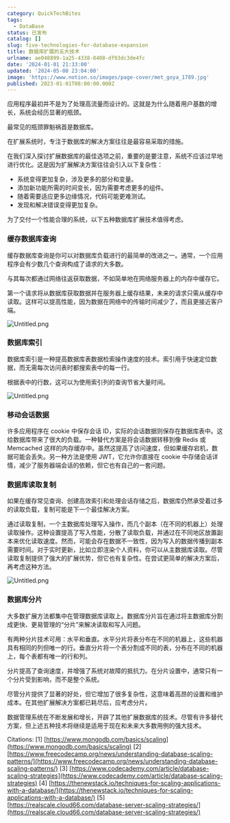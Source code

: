 ```yaml
---
category: QuickTechBites
tags:
  - DataBase
status: 已发布
catalog: []
slug: five-technologies-for-database-expansion
title: 数据库扩展的五大技术
urlname: ae048899-1a25-4338-8408-df93dc3de4fc
date: '2024-01-01 21:33:00'
updated: '2024-05-08 23:04:00'
image: 'https://www.notion.so/images/page-cover/met_goya_1789.jpg'
published: 2023-01-01T08:00:00.000Z
---
```


应用程序最初并不是为了处理高流量而设计的。这就是为什么随着用户基数的增长，系统会经历显著的瓶颈。


最常见的瓶颈罪魁祸首是数据库。


在扩展系统时，专注于数据库的解决方案往往是最容易采取的措施。


在我们深入探讨扩展数据库的最佳选项之前，重要的是要注意，系统不应该过早地进行优化。这是因为扩展解决方案往往会引入以下复杂性：

- 系统变得更加复杂，涉及更多的部分和变量。
- 添加新功能所需的时间变长，因为需要考虑更多的组件。
- 随着需要适应更多边缘情况，代码可能更难测试。
- 发现和解决错误变得更加复杂。

为了交付一个性能合理的系统，以下五种数据库扩展技术值得考虑。


### **缓存数据库查询**


缓存数据库查询是你可以对数据库负载进行的最简单的改进之一。通常，一个应用程序会有少数几个查询构成了请求的大多数。


与其每次都通过网络往返获取数据，不如简单地在网络服务器上的内存中缓存它。


第一个请求将从数据库获取数据并在服务器上缓存结果，未来的请求只需从缓存中读取。这样可以提高性能，因为数据在网络中的传输时间减少了，而且更接近客户端。


![Untitled.png](https://prod-files-secure.s3.us-west-2.amazonaws.com/5d24fe63-e567-4804-86f9-9fdc62e13082/90ccd300-8cb4-4392-a93f-76f7d0b7f352/Untitled.png?X-Amz-Algorithm=AWS4-HMAC-SHA256&X-Amz-Content-Sha256=UNSIGNED-PAYLOAD&X-Amz-Credential=ASIAZI2LB466U7GJK3PQ%2F20250326%2Fus-west-2%2Fs3%2Faws4_request&X-Amz-Date=20250326T054027Z&X-Amz-Expires=3600&X-Amz-Security-Token=IQoJb3JpZ2luX2VjELz%2F%2F%2F%2F%2F%2F%2F%2F%2F%2FwEaCXVzLXdlc3QtMiJGMEQCIH3PhAMvVYHyeojgQljtGB2uG4sZE9w1nBTKWai46P6ZAiBPxLoBErb09ui8j1OTqfEzjaZMebHBOxr7BT4TBPDyRir%2FAwglEAAaDDYzNzQyMzE4MzgwNSIMuG3Sor65RjcFS7VyKtwDg5C%2BH%2FX6OK2mGdEzwOOc78ZoajxXIhovrYtP4Trk9pXvY1rtlOeYTHqyS%2BPMdLmD%2Fhmrf85wLE3RRF1yCxa4Gq%2BR%2BQk3P%2FMQ%2FIaqlwvonZ7cufu3L2X%2BZ3DQM%2FA%2B7KvrCH3njCsXh9fpckRIFc1hJhOy6gp3K4eZ1Bjjaq7lIWMGKy%2BOiY5qZAWEj1Z9yhsfPbUmWXvKeOc48gU0%2B%2FmQyVrcl4%2BLHWtKOJLJPll6jmCBe6TVZJrD2T3DO4eTlp%2FFlbldYvAUw2J4LJy7HZaZjbJvhxgeqSAfTEU9FF1W5K8kXxNjbpUH%2FyQJ2GObeB5j1DQ5bTLqU83nNGwV1LCDCTpZG1HqvMzgcgGkjVYvvDusoZa4mpR5cEAtjmJRx31%2F6KCmauxprVURi5G4F7KQkX8JL3wocEZTK3xKO%2BNtyDI6m%2FrzM1r2zEisGmJpeJc2W5k27fDpEXfdTuU38HxWuQiY5zt%2BXhgVcp9dYi25HPySAEWvIZWzoRKQq5GBpKdWfdQg3er63IOE5hv2KnzQ4ZRXGSwqxcIH4ptHMFMboDa%2Fi4kToI1ua4tzYlGeEyf6CxrDmZiW3Es1lCzgabiiFYimzO7SVYxShzkBO1jrtLzUS8LhWaUoH6O83ogwnuiNvwY6pgGJX2KqGR3sPBBi4%2B7jhW0eqO9dLijZdCTtniL8vTiIrxsT5vafKl2esHqNjYMZmbpmd7KRuyqTeSxD%2B%2FF5Vu2cdi2P9BheScnpOYR5cUtW8xEktxogoeI2AwityYI0rkrYVWUoT63GaJrsz9fQ41QgVj7JP89aIBAvdG%2BsAyMN0ZM%2BaH0O6eSx66TI1hU0bxt1l%2BYtEf7zjoP3FDyy2K421LOJC8pz&X-Amz-Signature=35438095d290548026df9b7f4d2a04a1743526a72e93cd0179ef1b75562f2dac&X-Amz-SignedHeaders=host&x-id=GetObject)


### **数据库索引**


数据库索引是一种提高数据库表数据检索操作速度的技术。索引用于快速定位数据，而无需每次访问表时都搜索表中的每一行。


根据表中的行数，这可以为使用索引列的查询节省大量时间。


![Untitled.png](https://prod-files-secure.s3.us-west-2.amazonaws.com/5d24fe63-e567-4804-86f9-9fdc62e13082/d4109739-24f9-4adf-abd6-8eec0d12f3c8/Untitled.png?X-Amz-Algorithm=AWS4-HMAC-SHA256&X-Amz-Content-Sha256=UNSIGNED-PAYLOAD&X-Amz-Credential=ASIAZI2LB466U7GJK3PQ%2F20250326%2Fus-west-2%2Fs3%2Faws4_request&X-Amz-Date=20250326T054027Z&X-Amz-Expires=3600&X-Amz-Security-Token=IQoJb3JpZ2luX2VjELz%2F%2F%2F%2F%2F%2F%2F%2F%2F%2FwEaCXVzLXdlc3QtMiJGMEQCIH3PhAMvVYHyeojgQljtGB2uG4sZE9w1nBTKWai46P6ZAiBPxLoBErb09ui8j1OTqfEzjaZMebHBOxr7BT4TBPDyRir%2FAwglEAAaDDYzNzQyMzE4MzgwNSIMuG3Sor65RjcFS7VyKtwDg5C%2BH%2FX6OK2mGdEzwOOc78ZoajxXIhovrYtP4Trk9pXvY1rtlOeYTHqyS%2BPMdLmD%2Fhmrf85wLE3RRF1yCxa4Gq%2BR%2BQk3P%2FMQ%2FIaqlwvonZ7cufu3L2X%2BZ3DQM%2FA%2B7KvrCH3njCsXh9fpckRIFc1hJhOy6gp3K4eZ1Bjjaq7lIWMGKy%2BOiY5qZAWEj1Z9yhsfPbUmWXvKeOc48gU0%2B%2FmQyVrcl4%2BLHWtKOJLJPll6jmCBe6TVZJrD2T3DO4eTlp%2FFlbldYvAUw2J4LJy7HZaZjbJvhxgeqSAfTEU9FF1W5K8kXxNjbpUH%2FyQJ2GObeB5j1DQ5bTLqU83nNGwV1LCDCTpZG1HqvMzgcgGkjVYvvDusoZa4mpR5cEAtjmJRx31%2F6KCmauxprVURi5G4F7KQkX8JL3wocEZTK3xKO%2BNtyDI6m%2FrzM1r2zEisGmJpeJc2W5k27fDpEXfdTuU38HxWuQiY5zt%2BXhgVcp9dYi25HPySAEWvIZWzoRKQq5GBpKdWfdQg3er63IOE5hv2KnzQ4ZRXGSwqxcIH4ptHMFMboDa%2Fi4kToI1ua4tzYlGeEyf6CxrDmZiW3Es1lCzgabiiFYimzO7SVYxShzkBO1jrtLzUS8LhWaUoH6O83ogwnuiNvwY6pgGJX2KqGR3sPBBi4%2B7jhW0eqO9dLijZdCTtniL8vTiIrxsT5vafKl2esHqNjYMZmbpmd7KRuyqTeSxD%2B%2FF5Vu2cdi2P9BheScnpOYR5cUtW8xEktxogoeI2AwityYI0rkrYVWUoT63GaJrsz9fQ41QgVj7JP89aIBAvdG%2BsAyMN0ZM%2BaH0O6eSx66TI1hU0bxt1l%2BYtEf7zjoP3FDyy2K421LOJC8pz&X-Amz-Signature=8bd236df0fee869188a3285f75bf703cb6f3f792904f9b0836943f2bf21f5795&X-Amz-SignedHeaders=host&x-id=GetObject)


### **移动会话数据**


许多应用程序在 cookie 中保存会话 ID，实际的会话数据则保存在数据库表中。这给数据库带来了很大的负载。一种替代方案是将会话数据转移到像 Redis 或 Memcached 这样的内存缓存中。虽然这提高了访问速度，但如果缓存宕机，数据可能会丢失。另一种方法是使用 JWT，它允许你直接在 cookie 中存储会话详情，减少了服务器端会话的依赖，但它也有自己的一套问题。


### **数据库读取复制**


如果在缓存常见查询、创建高效索引和处理会话存储之后，数据库仍然承受着过多的读取负载，复制可能是下一个最佳解决方案。


通过读取复制，一个主数据库处理写入操作，而几个副本（在不同的机器上）处理读取操作。这种设置提高了写入性能，分散了读取负载，并通过在不同地区放置副本来优化读取速度。然而，可能会存在数据不一致性，因为写入的数据传播到副本需要时间。对于实时更新，比如立即渲染个人资料，你可以从主数据库读取。尽管读取复制提供了强大的扩展优势，但它也有复杂性。在尝试更简单的解决方案后，再考虑这种方法。


![Untitled.png](https://prod-files-secure.s3.us-west-2.amazonaws.com/5d24fe63-e567-4804-86f9-9fdc62e13082/24928cbe-8502-42c3-8c51-57b72171cc67/Untitled.png?X-Amz-Algorithm=AWS4-HMAC-SHA256&X-Amz-Content-Sha256=UNSIGNED-PAYLOAD&X-Amz-Credential=ASIAZI2LB466U7GJK3PQ%2F20250326%2Fus-west-2%2Fs3%2Faws4_request&X-Amz-Date=20250326T054027Z&X-Amz-Expires=3600&X-Amz-Security-Token=IQoJb3JpZ2luX2VjELz%2F%2F%2F%2F%2F%2F%2F%2F%2F%2FwEaCXVzLXdlc3QtMiJGMEQCIH3PhAMvVYHyeojgQljtGB2uG4sZE9w1nBTKWai46P6ZAiBPxLoBErb09ui8j1OTqfEzjaZMebHBOxr7BT4TBPDyRir%2FAwglEAAaDDYzNzQyMzE4MzgwNSIMuG3Sor65RjcFS7VyKtwDg5C%2BH%2FX6OK2mGdEzwOOc78ZoajxXIhovrYtP4Trk9pXvY1rtlOeYTHqyS%2BPMdLmD%2Fhmrf85wLE3RRF1yCxa4Gq%2BR%2BQk3P%2FMQ%2FIaqlwvonZ7cufu3L2X%2BZ3DQM%2FA%2B7KvrCH3njCsXh9fpckRIFc1hJhOy6gp3K4eZ1Bjjaq7lIWMGKy%2BOiY5qZAWEj1Z9yhsfPbUmWXvKeOc48gU0%2B%2FmQyVrcl4%2BLHWtKOJLJPll6jmCBe6TVZJrD2T3DO4eTlp%2FFlbldYvAUw2J4LJy7HZaZjbJvhxgeqSAfTEU9FF1W5K8kXxNjbpUH%2FyQJ2GObeB5j1DQ5bTLqU83nNGwV1LCDCTpZG1HqvMzgcgGkjVYvvDusoZa4mpR5cEAtjmJRx31%2F6KCmauxprVURi5G4F7KQkX8JL3wocEZTK3xKO%2BNtyDI6m%2FrzM1r2zEisGmJpeJc2W5k27fDpEXfdTuU38HxWuQiY5zt%2BXhgVcp9dYi25HPySAEWvIZWzoRKQq5GBpKdWfdQg3er63IOE5hv2KnzQ4ZRXGSwqxcIH4ptHMFMboDa%2Fi4kToI1ua4tzYlGeEyf6CxrDmZiW3Es1lCzgabiiFYimzO7SVYxShzkBO1jrtLzUS8LhWaUoH6O83ogwnuiNvwY6pgGJX2KqGR3sPBBi4%2B7jhW0eqO9dLijZdCTtniL8vTiIrxsT5vafKl2esHqNjYMZmbpmd7KRuyqTeSxD%2B%2FF5Vu2cdi2P9BheScnpOYR5cUtW8xEktxogoeI2AwityYI0rkrYVWUoT63GaJrsz9fQ41QgVj7JP89aIBAvdG%2BsAyMN0ZM%2BaH0O6eSx66TI1hU0bxt1l%2BYtEf7zjoP3FDyy2K421LOJC8pz&X-Amz-Signature=558afa3feec9c56a65d7da931ed0a57e4e5bf527f5f953d6961f26948cec8532&X-Amz-SignedHeaders=host&x-id=GetObject)


### **数据库分片**


大多数扩展方法都集中在管理数据库读取上。数据库分片旨在通过将主数据库分割成更快、更易管理的“分片”来解决读取和写入问题。


有两种分片技术可用：水平和垂直。水平分片将表分布在不同的机器上，这些机器具有相同的列但唯一的行。垂直分片将一个表分割成不同的表，分布在不同的机器上，每个表都有唯一的行和列。


分片提高了查询速度，并增强了系统对故障的抵抗力。在分片设置中，通常只有一个分片受到影响，而不是整个系统。


尽管分片提供了显著的好处，但它增加了很多复杂性，这意味着高昂的设置和维护成本。在其他扩展解决方案都已耗尽后，应考虑分片。


数据管理系统在不断发展和增长，开辟了其他扩展数据库的技术。尽管有许多替代方案，但上述五种技术将继续是适用于现在和未来大多数用例的强大技术。


Citations:
[1] [https://www.mongodb.com/basics/scaling](https://www.mongodb.com/basics/scaling)
[2] [https://www.freecodecamp.org/news/understanding-database-scaling-patterns/](https://www.freecodecamp.org/news/understanding-database-scaling-patterns/)
[3] [https://www.codecademy.com/article/database-scaling-strategies](https://www.codecademy.com/article/database-scaling-strategies)
[4] [https://thenewstack.io/techniques-for-scaling-applications-with-a-database/](https://thenewstack.io/techniques-for-scaling-applications-with-a-database/)
[5] [https://realscale.cloud66.com/database-server-scaling-strategies/](https://realscale.cloud66.com/database-server-scaling-strategies/)

